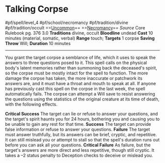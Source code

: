 # Talking Corpse
#pf/spell/level_4 #pf/school/necromancy #pf/tradition/divine #pf/tradition/occult
==[Uncommon](../../../Traits/Uncommon.md)== ==[Necromancy](../../../Traits/Necromancy.md)==
*Source* Core Rulebook pg. 376 3.0
**Traditions** divine, occult
**Bloodline** undead
**Cast** 10 minutes (material, somatic, verbal)
**Range** touch; **Targets** 1 corpse
**Saving Throw** Will; **Duration** 10 minutes

---
You grant the target corpse a semblance of life, which it uses to speak the answers to three questions posed to it. This spell calls on the physical body's latent memories rather than summoning back the deceased's spirit, so the corpse must be mostly intact for the spell to function. The more damage the corpse has taken, the more inaccurate or patchwork its answers are, and it must have a throat and mouth to speak at all. If anyone has previously cast this spell on the corpse in the last week, the spell automatically fails. The corpse can attempt a Will save to resist answering the questions using the statistics of the original creature at its time of death, with the following effects.

**Critical Success** The target can lie or refuse to answer your questions, and the target's spirit haunts you for 24 hours, bothering you and causing you to be unable to gain any rest for that time.
**Success** The target can provide false information or refuse to answer your questions.
**Failure** The target must answer truthfully, but its answers can be brief, cryptic, and repetitive. It can still mislead you or attempt to stall so that the spell's duration runs out before you can ask all your questions.
**Critical Failure** As failure, but the target's answers are more direct and less repetitive, though still cryptic. It takes a –2 status penalty to Deception checks to deceive or mislead you.